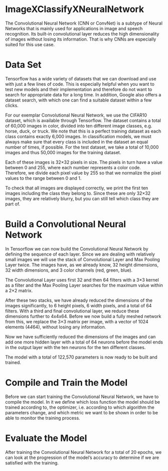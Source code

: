 # ImageXClassifyXNeuralNetwork

The Convolutional Neural Network (CNN or ConvNet) is a subtype of Neural Networks that is mainly used for applications in image and speech recognition. Its built-in convolutional layer reduces the high dimensionality of images without losing its information. That is why CNNs are especially suited for this use case.

# Data Set

Tensorflow has a wide variety of datasets that we can download and use with just a few lines of code. This is especially helpful when you want to test new models and their implementation and therefore do not want to search for appropriate data for a long time. In addition, Google also offers a dataset search, with which one can find a suitable dataset within a few clicks.

For our exemplar Convolutional Neural Network, we use the CIFAR10 dataset, which is available through Tensorflow. The dataset contains a total of 60,000 images in color, divided into ten different image classes, e.g. horse, duck, or truck. We note that this is a perfect training dataset as each class contains exactly 6,000 images. In classification models, we must always make sure that every class is included in the dataset an equal number of times, if possible. For the test dataset, we take a total of 10,000 images and thus 50,000 images for the training dataset.

Each of these images is 32×32 pixels in size. The pixels in turn have a value between 0 and 255, where each number represents a color code. Therefore, we divide each pixel value by 255 so that we normalize the pixel values to the range between 0 and 1.

To check that all images are displayed correctly, we print the first ten images including the class they belong to. Since these are only 32×32 images, they are relatively blurry, but you can still tell which class they are part of.

# Build a Convolutional Neural Network

In Tensorflow we can now build the Convolutional Neural Network by defining the sequence of each layer. Since we are dealing with relatively small images we will use the stack of Convolutional Layer and Max Pooling Layer twice. The images have, as we already know, 32 height dimensions, 32 width dimensions, and 3 color channels (red, green, blue).

The Convolutional Layer uses first 32 and then 64 filters with a 3×3 kernel as a filter and the Max Pooling Layer searches for the maximum value within a 2×2 matrix.

After these two stacks, we have already reduced the dimensions of the images significantly, to 6 height pixels, 6 width pixels, and a total of 64 filters. With a third and final convolutional layer, we reduce these dimensions further to 4x4x64. Before we now build a fully meshed network from this, we replace the 3×3 matrix per image, with a vector of 1024 elements (4*4*64), without losing any information.

Now we have sufficiently reduced the dimensions of the images and can add one more hidden layer with a total of 64 neurons before the model ends in the output layer with the ten neurons for the ten different classes.

The model with a total of 122,570 parameters is now ready to be built and trained.

# Compile and Train the Model
Before we can start training the Convolutional Neural Network, we have to compile the model. In it we define which loss function the model should be trained according to, the optimizer, i.e. according to which algorithm the parameters change, and which metric we want to be shown in order to be able to monitor the training process.

# Evaluate the Model
After training the Convolutional Neural Network for a total of 20 epochs, we can look at the progression of the model’s accuracy to determine if we are satisfied with the training.

